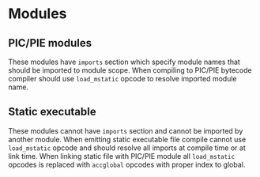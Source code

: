 # Modules
## PIC/PIE modules

These modules have `imports` section which specify module names that should be imported to module scope.
When compiling to PIC/PIE bytecode compiler should use `load_mstatic` opcode to resolve imported module name.

## Static executable
These modules cannot have `imports` section and cannot be imported by another module.
When emitting static executable file compile cannot use `load_mstatic` opcode and should resolve all imports at compile time or at link time.
When linking static file with PIC/PIE module all `load_mstatic` opcodes is replaced with `accglobal` opcodes with proper index to global.